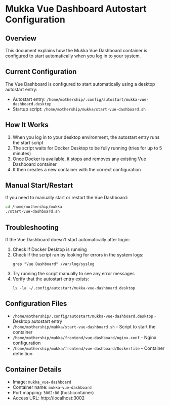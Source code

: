 # Mukka Vue Dashboard Autostart Configuration

## Overview

This document explains how the Mukka Vue Dashboard container is configured to start automatically when you log in to your system.

## Current Configuration

The Vue Dashboard is configured to start automatically using a desktop autostart entry:

- Autostart entry: `/home/mothership/.config/autostart/mukka-vue-dashboard.desktop`
- Startup script: `/home/mothership/mukka/start-vue-dashboard.sh`

## How It Works

1. When you log in to your desktop environment, the autostart entry runs the start script
2. The script waits for Docker Desktop to be fully running (tries for up to 5 minutes)
3. Once Docker is available, it stops and removes any existing Vue Dashboard container
4. It then creates a new container with the correct configuration

## Manual Start/Restart

If you need to manually start or restart the Vue Dashboard:

```bash
cd /home/mothership/mukka
./start-vue-dashboard.sh
```

## Troubleshooting

If the Vue Dashboard doesn't start automatically after login:

1. Check if Docker Desktop is running
2. Check if the script ran by looking for errors in the system logs:
   ```
   grep "Vue Dashboard" /var/log/syslog
   ```
3. Try running the script manually to see any error messages
4. Verify that the autostart entry exists:
   ```
   ls -la ~/.config/autostart/mukka-vue-dashboard.desktop
   ```

## Configuration Files

- `/home/mothership/.config/autostart/mukka-vue-dashboard.desktop` - Desktop autostart entry
- `/home/mothership/mukka/start-vue-dashboard.sh` - Script to start the container
- `/home/mothership/mukka/frontend/vue-dashboard/nginx.conf` - Nginx configuration
- `/home/mothership/mukka/frontend/vue-dashboard/Dockerfile` - Container definition

## Container Details

- Image: `mukka_vue-dashboard`
- Container name: `mukka-vue-dashboard`
- Port mapping: `3002:80` (host:container)
- Access URL: http://localhost:3002
